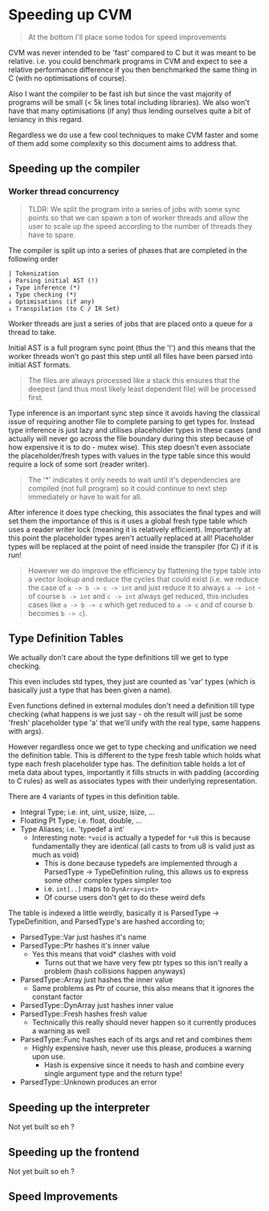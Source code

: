 # Speeding up CVM

> At the bottom I'll place some todos for speed improvements

CVM was never intended to be 'fast' compared to C but it was meant to be relative. i.e. you could benchmark programs in CVM and expect to see a relative performance difference if you then benchmarked the same thing in C (with no optimisations of course).

Also I want the compiler to be fast ish but since the vast majority of programs will be small (< 5k lines total including libraries).  We also won't have that many optimisations (if any) thus lending ourselves quite a bit of leniancy in this regard.

Regardless we do use a few cool techniques to make CVM faster and some of them add some complexity so this document aims to address that.

## Speeding up the compiler

### Worker thread concurrency

> TLDR: We split the program into a series of jobs with some sync points so that we can spawn a ton of worker threads and allow the user to scale up the speed according to the number of threads they have to spare.

The compiler is split up into a series of phases that are completed in the following order

```
| Tokenization
↓ Parsing initial AST (!)
↓ Type inference (*)
↓ Type checking (*)
↓ Optimisations (if any)
↓ Transpilation (to C / IR Set)
```

Worker threads are just a series of jobs that are placed onto a queue for a thread to take.

Initial AST is a full program sync point (thus the '!') and this means that the worker threads won't go past this step until all files have been parsed into initial AST formats.

> The files are always processed like a stack this ensures that the deepest (and thus most likely least dependent file) will be processed first.

Type inference is an important sync step since it avoids having the classical issue of requiring another file to complete parsing to get types for.  Instead type inference is just lazy and utilises placeholder types in these cases (and actually will never go across the file boundary during this step because of how expensive it is to do - mutex wise).  This step doesn't even associate the placeholder/fresh types with values in the type table since this would require a lock of some sort (reader writer).

> The '*' indicates it only needs to wait until it's dependencies are compiled (not full program) so it could continue to next step immediately or have to wait for all.

After inference it does type checking, this associates the final types and will set them the importance of this is it uses a global fresh type table which uses a reader writer lock (meaning it is relatively efficient).  Importantly at this point the placeholder types aren't actually replaced at all!  Placeholder types will be replaced at the point of need inside the transpiler (for C) if it is run!

> However we do improve the efficiency by flattening the type table into a vector lookup and reduce the cycles that could exist (i.e. we reduce the case of `a -> b -> c -> int` and just reduce it to always `a -> int` - of course `b -> int` and `c -> int` always get reduced, this includes cases like `a -> b -> c` which get reduced to `a -> c` and of course b becomes `b -> c`).

## Type Definition Tables

We actually don't care about the type definitions till we get to type checking.

This even includes std types, they just are counted as 'var' types (which is basically just a type that has been given a name).

Even functions defined in external modules don't need a definition till type checking (what happens is we just say - oh the result will just be some 'fresh' placeholder type 'a' that we'll unify with the real type, same happens with args).

However regardless once we get to type checking and unification we need the definition table.  This is different to the type fresh table which holds what type each fresh placeholder type has.  The definition table holds a lot of meta data about types, importantly it fills structs in with padding (according to C rules) as well as associates types with their underlying representation.

There are 4 variants of types in this definition table.

- Integral Type; i.e. int, uint, usize, isize, ...
- Floating Pt Type; i.e. float, double, ...
- Type Aliases; i.e. 'typedef a int'
  - Interesting note: `*void` is actually a typedef for `*u8` this is because fundamentally they are identical (all casts to from u8 is valid just as much as void)
    - This is done because typedefs are implemented through a ParsedType -> TypeDefinition ruling, this allows us to express some other complex types simpler too
    - i.e. `int[..]` maps to `DynArray<int>`
    - Of course users don't get to do these weird defs

The table is indexed a little weirdly, basically it is ParsedType -> TypeDefinition, and ParsedType's are hashed according to;

- ParsedType::Var just hashes it's name
- ParsedType::Ptr hashes it's inner value
  - Yes this means that void* clashes with void
    - Turns out that we have very few ptr types so this isn't really a problem (hash collisions happen anyways)
- ParsedType::Array just hashes the inner value
  - Same problems as Ptr of course, this also means that it ignores the constant factor
- ParsedType::DynArray just hashes inner value
- ParsedType::Fresh hashes fresh value
  - Technically this really should never happen so it currently produces a warning as well
- ParsedType::Func hashes each of its args and ret and combines them
  - Highly expensive hash, never use this please, produces a warning upon use.
    - Hash is expensive since it needs to hash and combine every single argument type and the return type!
- ParsedType::Unknown produces an error

## Speeding up the interpreter

Not yet built so eh ?

## Speeding up the frontend

Not yet built so eh ?

## Speed Improvements


